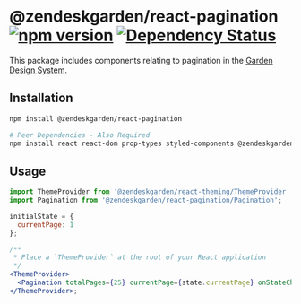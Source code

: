 # @zendeskgarden/react-pagination [![npm version](https://img.shields.io/npm/v/@zendeskgarden/react-pagination.svg?style=flat-square)](https://www.npmjs.com/package/@zendeskgarden/react-pagination) [![Dependency Status](https://img.shields.io/david/zendeskgarden/react-components.svg?path=packages/pagination&style=flat-square)](https://david-dm.org/zendeskgarden/react-components?path=packages/pagination) <!-- markdownlint-disable -->

<!-- markdownlint-enable -->

This package includes components relating to pagination in the
[Garden Design System](https://zendeskgarden.github.io/).

## Installation

```sh
npm install @zendeskgarden/react-pagination

# Peer Dependencies - Also Required
npm install react react-dom prop-types styled-components @zendeskgarden/react-theming
```

## Usage

```jsx static
import ThemeProvider from '@zendeskgarden/react-theming/ThemeProvider';
import Pagination from '@zendeskgarden/react-pagination/Pagination';

initialState = {
  currentPage: 1
};

/**
 * Place a `ThemeProvider` at the root of your React application
 */
<ThemeProvider>
  <Pagination totalPages={25} currentPage={state.currentPage} onStateChange={setState} />
</ThemeProvider>;
```
